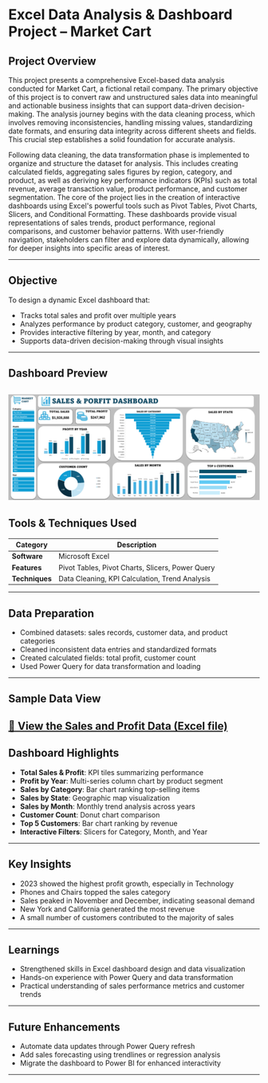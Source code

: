 # Excel Data Analysis & Dashboard Project – Market Cart

## Project Overview

This project presents a comprehensive Excel-based data analysis conducted for Market Cart, a fictional retail company. The primary objective of this project is to convert raw and unstructured sales data into meaningful and actionable business insights that can support data-driven decision-making. The analysis journey begins with the data cleaning process, which involves removing inconsistencies, handling missing values, standardizing date formats, and ensuring data integrity across different sheets and fields. This crucial step establishes a solid foundation for accurate analysis.

Following data cleaning, the data transformation phase is implemented to organize and structure the dataset for analysis. This includes creating calculated fields, aggregating sales figures by region, category, and product, as well as deriving key performance indicators (KPIs) such as total revenue, average transaction value, product performance, and customer segmentation. The core of the project lies in the creation of interactive dashboards using Excel's powerful tools such as Pivot Tables, Pivot Charts, Slicers, and Conditional Formatting. These dashboards provide visual representations of sales trends, product performance, regional comparisons, and customer behavior patterns. With user-friendly navigation, stakeholders can filter and explore data dynamically, allowing for deeper insights into specific areas of interest.

---

## Objective

To design a dynamic Excel dashboard that:
- Tracks total sales and profit over multiple years
- Analyzes performance by product category, customer, and geography
- Provides interactive filtering by year, month, and category
- Supports data-driven decision-making through visual insights

---

## Dashboard Preview

![Market Cart Dashboard](https://github.com/Jerome-analyst/Excel-Data-Analysis-Project/blob/main/Dashboard.png)
---

##  Tools & Techniques Used

| Category         | Description                                     |
|------------------|-------------------------------------------------|
| **Software**     | Microsoft Excel                                 |
| **Features**     | Pivot Tables, Pivot Charts, Slicers, Power Query |
| **Techniques**   | Data Cleaning, KPI Calculation, Trend Analysis  |

---

## Data Preparation

- Combined datasets: sales records, customer data, and product categories
- Cleaned inconsistent data entries and standardized formats
- Created calculated fields: total profit, customer count
- Used Power Query for data transformation and loading

---

## Sample Data View

[📄 View the Sales and Profit Data (Excel file)](https://github.com/Jerome-analyst/Excel-Data-Analysis-Project/blob/main/Sales%20and%20Profit%20Data.xlsx)
---

## Dashboard Highlights

- **Total Sales & Profit**: KPI tiles summarizing performance
- **Profit by Year**: Multi-series column chart by product segment
- **Sales by Category**: Bar chart ranking top-selling items
- **Sales by State**: Geographic map visualization
- **Sales by Month**: Monthly trend analysis across years
- **Customer Count**: Donut chart comparison
- **Top 5 Customers**: Bar chart ranking by revenue
- **Interactive Filters**: Slicers for Category, Month, and Year

---

## Key Insights

- 2023 showed the highest profit growth, especially in Technology
- Phones and Chairs topped the sales category
- Sales peaked in November and December, indicating seasonal demand
- New York and California generated the most revenue
- A small number of customers contributed to the majority of sales

---

## Learnings

- Strengthened skills in Excel dashboard design and data visualization
- Hands-on experience with Power Query and data transformation
- Practical understanding of sales performance metrics and customer trends

---

## Future Enhancements

- Automate data updates through Power Query refresh
- Add sales forecasting using trendlines or regression analysis
- Migrate the dashboard to Power BI for enhanced interactivity

---


